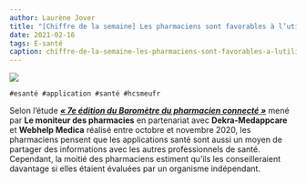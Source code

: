 ```yaml
---
author: Laurène Jover
title: "[Chiffre de la semaine] Les pharmaciens sont favorables à l’utilisation d’applications santé."
date: 2021-02-16
tags: E-santé
caption: chiffre-de-la-semaine-les-pharmaciens-sont-favorables-a-lutilisation-dapplications-sante.webp
---
```


![](/2021-02-16_chiffre-de-la-semaine-les-pharmaciens-sont-favorables-a-lutilisation-dapplications-sante/chiffre-de-la-semaine-wordpress-kozea-group-770x578px1-1.png)

    #esanté #application #santé #hcsmeufr

Selon l’étude
**_[« 7e édition du Baromètre du pharmacien connecté »](https://www.lemoniteurdespharmacies.fr/revues/le-moniteur-des-pharmacies/article/n-3349/la-perception-des-applications-de-sante-par-les-pharmaciens.html)_**
mené par
**Le moniteur des pharmacies**
en partenariat avec
**Dekra-Medappcare**
et
**Webhelp Medica**
réalisé entre octobre et novembre 2020, les pharmaciens pensent que les applications santé sont aussi un moyen de partager des informations avec les autres professionnels de santé. Cependant, la moitié des pharmaciens estiment qu’ils les conseilleraient davantage si elles étaient évaluées par un organisme indépendant.
